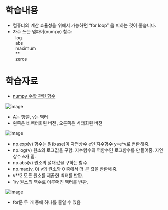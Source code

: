 # 학습내용

- 컴퓨터의 계산 효율성을 위해서 가능하면 “for loop” 을 피하는 것이 좋습니다.
- 자주 쓰는 넘파이(numpy) 함수:
<br>&nbsp; log
<br>&nbsp; abs
<br>&nbsp; maximum
<br>&nbsp; **
<br>&nbsp; zeros

# 학습자료
- [numpy 수학 관련 함수](https://docs.scipy.org/doc/numpy-1.13.0/reference/routines.math.html)


![image](https://user-images.githubusercontent.com/52098725/92469873-856af800-f210-11ea-9f0c-ff623466b478.png)


- A는 행렬, v는 벡터
- 왼쪽은 비벡터화된 버전, 오른쪽은 벡터화된 버전


![image](https://user-images.githubusercontent.com/52098725/92470835-fb239380-f211-11ea-8bad-dd09b37c046d.png)


- np.exp(v) 함수는 밑(base)이 자연상수 e인 지수함수 y=e^v로 변환해줌.
- np.log(v) 원소의 로그값을 구함. 지수함수의 역함수인 로그함수를 만들어줌. 자연상수 e가 밑.
- np.abs(v) 원소의 절대값을 구하는 함수.
- np.max(v, 0) v의 원소와 0 중에서 더 큰 값을 반환해줌.
- v**2 모든 원소를 제곱한 벡터를 반환.
- 1/v 원소의 역수로 이루어진 벡터를 반환.


![image](https://user-images.githubusercontent.com/52098725/92470887-0bd40980-f212-11ea-8d45-5e46ae3e363e.png)


- for문 두 개 중에 하나를 줄일 수 있음
